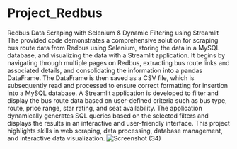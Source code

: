 # Project_Redbus
Redbus Data Scraping with Selenium &amp; Dynamic Filtering using Streamlit
The provided code demonstrates a comprehensive solution for scraping bus route data from Redbus using Selenium, storing the data in a MySQL database, and visualizing the data with a Streamlit application. It begins by navigating through multiple pages on Redbus, extracting bus route links and associated details, and consolidating the information into a pandas DataFrame. The DataFrame is then saved as a CSV file, which is subsequently read and processed to ensure correct formatting for insertion into a MySQL database. A Streamlit application is developed to filter and display the bus route data based on user-defined criteria such as bus type, route, price range, star rating, and seat availability. The application dynamically generates SQL queries based on the selected filters and displays the results in an interactive and user-friendly interface. This project highlights skills in web scraping, data processing, database management, and interactive data visualization.
![Screenshot (34)](https://github.com/user-attachments/assets/a0a4372a-f04a-4ad2-b3dc-71a09cb548b7)

